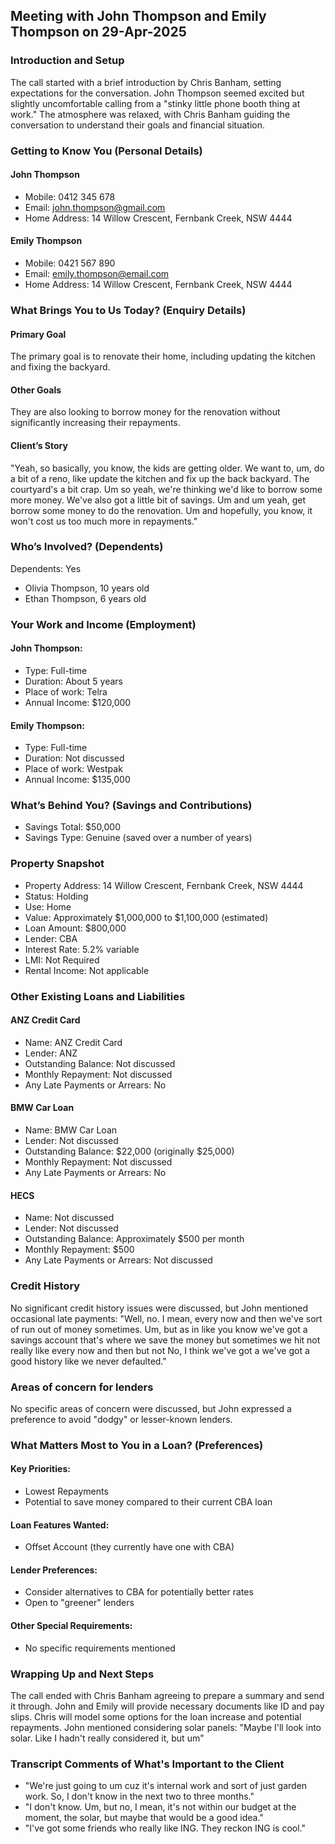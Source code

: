 ## Meeting with John Thompson and Emily Thompson on 29-Apr-2025

### Introduction and Setup
The call started with a brief introduction by Chris Banham, setting expectations for the conversation. John Thompson seemed excited but slightly uncomfortable calling from a "stinky little phone booth thing at work." The atmosphere was relaxed, with Chris Banham guiding the conversation to understand their goals and financial situation.

### Getting to Know You (Personal Details)

#### John Thompson
* Mobile: 0412 345 678
* Email: john.thompson@gmail.com 
* Home Address: 14 Willow Crescent, Fernbank Creek, NSW 4444

#### Emily Thompson
* Mobile: 0421 567 890
* Email: emily.thompson@email.com
* Home Address: 14 Willow Crescent, Fernbank Creek, NSW 4444

### What Brings You to Us Today? (Enquiry Details)

#### Primary Goal
The primary goal is to renovate their home, including updating the kitchen and fixing the backyard.

#### Other Goals
They are also looking to borrow money for the renovation without significantly increasing their repayments.

#### Client’s Story
"Yeah, so basically, you know, the kids are getting older. We want to, um, do a bit of a reno, like update the kitchen and fix up the back backyard. The courtyard's a bit crap. Um so yeah, we're thinking we'd like to borrow some more money. We've also got a little bit of savings. Um and um yeah, get borrow some money to do the renovation. Um and hopefully, you know, it won't cost us too much more in repayments."

### Who’s Involved? (Dependents)
Dependents: Yes
- Olivia Thompson, 10 years old
- Ethan Thompson, 6 years old

### Your Work and Income (Employment)

#### John Thompson:
- Type: Full-time
- Duration: About 5 years
- Place of work: Telra
- Annual Income: $120,000

#### Emily Thompson:
- Type: Full-time
- Duration: Not discussed
- Place of work: Westpak
- Annual Income: $135,000

### What’s Behind You? (Savings and Contributions)
- Savings Total: $50,000
- Savings Type: Genuine (saved over a number of years)

### Property Snapshot 
- Property Address: 14 Willow Crescent, Fernbank Creek, NSW 4444
- Status: Holding
- Use: Home
- Value: Approximately $1,000,000 to $1,100,000 (estimated)
- Loan Amount: $800,000
- Lender: CBA
- Interest Rate: 5.2% variable
- LMI: Not Required
- Rental Income: Not applicable

### Other Existing Loans and Liabilities

#### ANZ Credit Card
- Name: ANZ Credit Card
- Lender: ANZ
- Outstanding Balance: Not discussed
- Monthly Repayment: Not discussed
- Any Late Payments or Arrears: No

#### BMW Car Loan
- Name: BMW Car Loan
- Lender: Not discussed
- Outstanding Balance: $22,000 (originally $25,000)
- Monthly Repayment: Not discussed
- Any Late Payments or Arrears: No

#### HECS
- Name: Not discussed
- Lender: Not discussed
- Outstanding Balance: Approximately $500 per month
- Monthly Repayment: $500
- Any Late Payments or Arrears: Not discussed

### Credit History 
No significant credit history issues were discussed, but John mentioned occasional late payments: "Well, no. I mean, every now and then we've sort of run out of money sometimes. Um, but as in like you know we've got a savings account that's where we save the money but sometimes we hit not really like every now and then but not No, I think we've got a we've got a good history like we never defaulted."

### Areas of concern for lenders
No specific areas of concern were discussed, but John expressed a preference to avoid "dodgy" or lesser-known lenders.

### What Matters Most to You in a Loan? (Preferences)

#### Key Priorities:
- Lowest Repayments
- Potential to save money compared to their current CBA loan

#### Loan Features Wanted:
- Offset Account (they currently have one with CBA)

#### Lender Preferences:
- Consider alternatives to CBA for potentially better rates
- Open to "greener" lenders

#### Other Special Requirements:
- No specific requirements mentioned

### Wrapping Up and Next Steps
The call ended with Chris Banham agreeing to prepare a summary and send it through. John and Emily will provide necessary documents like ID and pay slips. Chris will model some options for the loan increase and potential repayments. John mentioned considering solar panels: "Maybe I'll look into solar. Like I hadn't really considered it, but um"

### Transcript Comments of What's Important to the Client
- "We're just going to um cuz it's internal work and sort of just garden work. So, I don't know in the next two to three months."
- "I don't know. Um, but no, I mean, it's not within our budget at the moment, the solar, but maybe that would be a good idea."
- "I've got some friends who really like ING. They reckon ING is cool."
